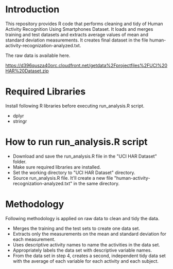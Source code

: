 # Introduction
This repository provides R code that performs cleaning and tidy of Human Activity Recognition Using Smartphones Dataset. It loads and merges training and test datasets and extracts average values of mean and standard deviation measurements. It creates final dataset in the file human-activity-recognization-analyzed.txt. 

The raw data is available here.

https://d396qusza40orc.cloudfront.net/getdata%2Fprojectfiles%2FUCI%20HAR%20Dataset.zip

# Required Libraries

Install following R libraries before executing run_analysis.R script.

- dplyr
- stringr

# How to run run_analysis.R script

- Download and save the run_analysis.R file in the "UCI HAR Dataset" folder.
- Make sure required libraries are installed. 
- Set the working directory to "UCI HAR Dataset" directory. 
- Source run_analysis.R file. It'll create a new file "human-activity-recognization-analyzed.txt" in the same directory.

# Methodology

Following methodology is applied on raw data to clean and tidy the data. 

- Merges the training and the test sets to create one data set.
- Extracts only the measurements on the mean and standard deviation for each measurement.
- Uses descriptive activity names to name the activities in the data set.
- Appropriately labels the data set with descriptive variable names.
- From the data set in step 4, creates a second, independent tidy data set with the average of each variable for each activity and each subject.



